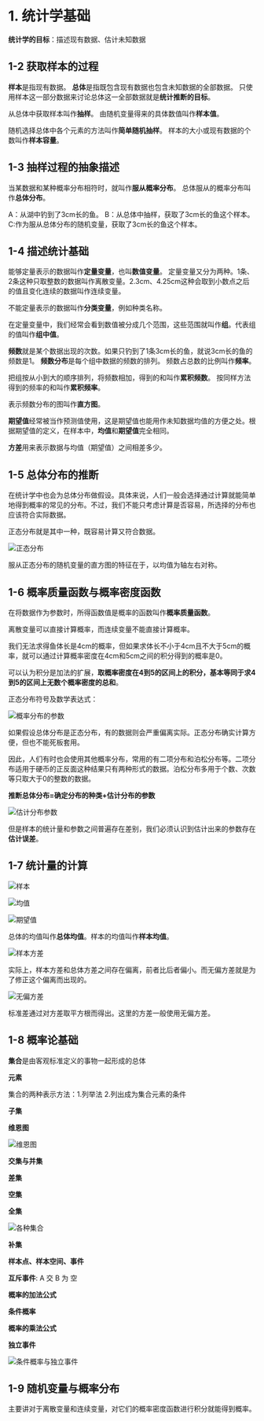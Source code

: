 # 1. 统计学基础
**统计学的目标**：描述现有数据、估计未知数据

## 1-2 获取样本的过程

**样本**是指现有数据。
**总体**是指既包含现有数据也包含未知数据的全部数据。
只使用样本这一部分数据来讨论总体这一全部数据就是**统计推断的目标**。

从总体中获取样本叫作**抽样**。
由随机变量得来的具体数值叫作**样本值**。

随机选择总体中各个元素的方法叫作**简单随机抽样**。
样本的大小或现有数据的个数叫作**样本容量**。

## 1-3 抽样过程的抽象描述

当某数据和某种概率分布相符时，就叫作**服从概率分布**。
总体服从的概率分布叫作**总体分布**。

A：从湖中钓到了3cm长的鱼。
B：从总体中抽样，获取了3cm长的鱼这个样本。
C:作为服从总体分布的随机变量，获取了3cm长的鱼这个样本。

## 1-4 描述统计基础 

能够定量表示的数据叫作**定量变量**，也叫**数值变量**。
定量变量又分为两种。1条、2条这种只取整数的数据叫作离散变量。2.3cm、4.25cm这种会取到小数点之后的值且变化连续的数据叫作连续变量。


不能定量表示的数据叫作**分类变量**，例如种类名称。

在定量变量中，我们经常会看到数值被分成几个范围，这些范围就叫作**组**。代表组的值叫作**组中值**。

**频数**就是某个数据出现的次数。如果只钓到了1条3cm长的鱼，就说3cm长的鱼的频数是1。
**频数分布**是每个组中数据的频数的排列。
频数占总数的比例叫作**频率**。

把组按从小到大的顺序排列，将频数相加，得到的和叫作**累积频数**。
按同样方法得到的频率的和叫作**累积频率**。

表示频数分布的图叫作**直方图**。

**期望值**经常被当作预测值使用，这是期望值也能用作未知数据均值的方便之处。根据期望值的定义，在样本中，**均值**和**期望值**完全相同。

**方差**用来表示数据与均值（期望值）之间相差多少。

## 1-5 总体分布的推断

在统计学中也会为总体分布做假设。具体来说，人们一般会选择通过计算就能简单地得到概率的常见的分布。不过，我们不能只考虑计算是否容易，所选择的分布也应该符合实际数据。

正态分布就是其中一种，既容易计算又符合数据。

![正态分布](./正态分布.png)

服从正态分布的随机变量的直方图的特征在于，以均值为轴左右对称。

## 1-6 概率质量函数与概率密度函数

在将数据作为参数时，所得函数值是概率的函数叫作**概率质量函数**。

离散变量可以直接计算概率，而连续变量不能直接计算概率。

我们无法求得鱼体长是4cm的概率，但如果求体长不小于4cm且不大于5cm的概率，就可以通过计算概率密度在4cm和5cm之间的积分得到的概率是0。

可以认为积分是加法的扩展，**取概率密度在4到5的区间上的积分，基本等同于求4到5的区间上无数个概率密度的总和**。

正态分布符号及数学表达式：

![概率分布的参数](./概率分布的参数.png)

如果假设总体分布是正态分布，有的数据则会严重偏离实际。正态分布确实计算方便，但也不能死板套用。

因此，人们有时也会使用其他概率分布，常用的有二项分布和泊松分布等。二项分布适用于硬币的正反面这种结果只有两种形式的数据。泊松分布多用于个数、次数等只取大于0的整数的数据。

**推断总体分布=确定分布的种类+估计分布的参数**

![估计分布参数](估计分布的参数.png)

但是样本的统计量和参数之间普遍存在差别，我们必须认识到估计出来的参数存在**估计误差**。

## 1-7 统计量的计算

![样本](样本.png)

![均值](均值.png)

![期望值](期望值.png)

总体的均值叫作**总体均值**。样本的均值叫作**样本均值**。

![样本方差](样本方差.png)

实际上，样本方差和总体方差之间存在偏离，前者比后者偏小。而无偏方差就是为了修正这个偏离而出现的。

![无偏方差](无偏方差.png)

标准差通过对方差取平方根而得出。这里的方差一般使用无偏方差。

## 1-8 概率论基础

**集合**是由客观标准定义的事物一起形成的总体

**元素**

集合的两种表示方法：1.列举法 2.列出成为集合元素的条件

**子集**

**维恩图**

![维恩图](维恩图.png)

**交集与并集**

**差集**

**空集**

**全集**

![各种集合](./交并差空全集.png)

**补集**

**样本点、样本空间、事件**

**互斥事件**: A 交 B 为 空

**概率的加法公式**


**条件概率**

**概率的乘法公式** 

**独立事件**

![条件概率与独立事件](./条件概率与独立事件.png)

## 1-9 随机变量与概率分布

主要讲对于离散变量和连续变量，对它们的概率密度函数进行积分就能得到概率。
